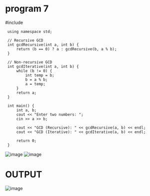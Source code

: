 # program 7

 #include <iostream>

     using namespace std;

     // Recursive GCD
     int gcdRecursive(int a, int b) {
         return (b == 0) ? a : gcdRecursive(b, a % b);
     }

     // Non-recursive GCD
     int gcdIterative(int a, int b) {
         while (b != 0) {
             int temp = b;
             b = a % b;
             a = temp;
         }
         return a;
     }

     int main() {
         int a, b;
         cout << "Enter two numbers: ";
         cin >> a >> b;

         cout << "GCD (Recursive): " << gcdRecursive(a, b) << endl;
         cout << "GCD (Iterative): " << gcdIterative(a, b) << endl;

         return 0;
     }
![image](https://github.com/user-attachments/assets/cfcc1f49-eb94-44b5-bbc5-64e3be3a4f3f)
![image](https://github.com/user-attachments/assets/919faa65-fcc6-4615-b9b2-3c2b20d3d444)
# OUTPUT
![image](https://github.com/user-attachments/assets/a7440b82-5d2a-4fb2-b758-cd0ed0def1da)








